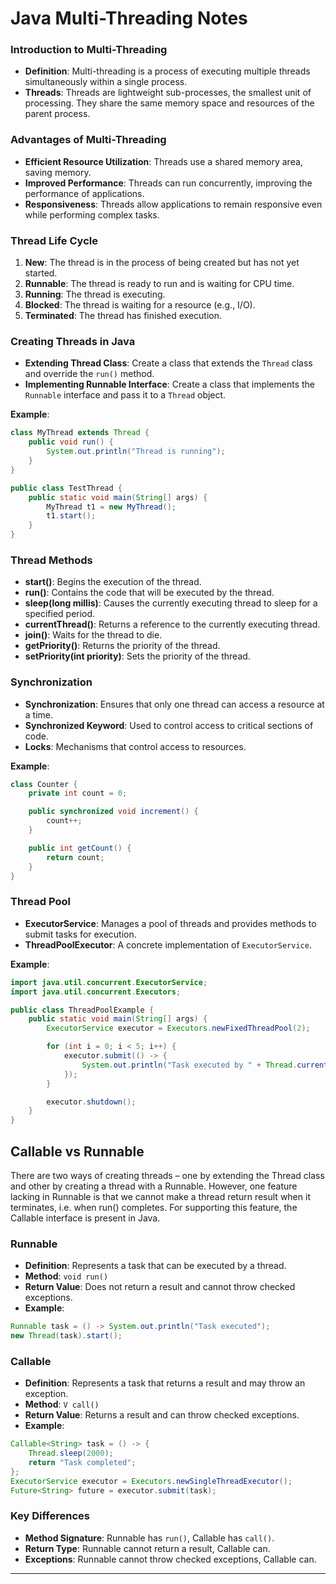 
# Java Multi-Threading Notes

### Introduction to Multi-Threading
- **Definition**: Multi-threading is a process of executing multiple threads simultaneously within a single process.
- **Threads**: Threads are lightweight sub-processes, the smallest unit of processing. They share the same memory space and resources of the parent process.

### Advantages of Multi-Threading
- **Efficient Resource Utilization**: Threads use a shared memory area, saving memory.
- **Improved Performance**: Threads can run concurrently, improving the performance of applications.
- **Responsiveness**: Threads allow applications to remain responsive even while performing complex tasks.

### Thread Life Cycle
1. **New**: The thread is in the process of being created but has not yet started.
2. **Runnable**: The thread is ready to run and is waiting for CPU time.
3. **Running**: The thread is executing.
4. **Blocked**: The thread is waiting for a resource (e.g., I/O).
5. **Terminated**: The thread has finished execution.

### Creating Threads in Java
- **Extending Thread Class**: Create a class that extends the `Thread` class and override the `run()` method.
- **Implementing Runnable Interface**: Create a class that implements the `Runnable` interface and pass it to a `Thread` object.

**Example**:
```java
class MyThread extends Thread {
    public void run() {
        System.out.println("Thread is running");
    }
}

public class TestThread {
    public static void main(String[] args) {
        MyThread t1 = new MyThread();
        t1.start();
    }
}
```

### Thread Methods
- **start()**: Begins the execution of the thread.
- **run()**: Contains the code that will be executed by the thread.
- **sleep(long millis)**: Causes the currently executing thread to sleep for a specified period.
- **currentThread()**: Returns a reference to the currently executing thread.
- **join()**: Waits for the thread to die.
- **getPriority()**: Returns the priority of the thread.
- **setPriority(int priority)**: Sets the priority of the thread.

### Synchronization
- **Synchronization**: Ensures that only one thread can access a resource at a time.
- **Synchronized Keyword**: Used to control access to critical sections of code.
- **Locks**: Mechanisms that control access to resources.

**Example**:
```java
class Counter {
    private int count = 0;

    public synchronized void increment() {
        count++;
    }

    public int getCount() {
        return count;
    }
}
```

### Thread Pool
- **ExecutorService**: Manages a pool of threads and provides methods to submit tasks for execution.
- **ThreadPoolExecutor**: A concrete implementation of `ExecutorService`.

**Example**:
```java
import java.util.concurrent.ExecutorService;
import java.util.concurrent.Executors;

public class ThreadPoolExample {
    public static void main(String[] args) {
        ExecutorService executor = Executors.newFixedThreadPool(2);

        for (int i = 0; i < 5; i++) {
            executor.submit(() -> {
                System.out.println("Task executed by " + Thread.currentThread().getName());
            });
        }

        executor.shutdown();
    }
}

```
## Callable vs Runnable

There are two ways of creating threads – one by extending the Thread class and other by creating a thread with a Runnable. However, one feature lacking in  Runnable is that we cannot make a thread return result when it terminates, i.e. when run() completes. For supporting this feature, the Callable interface is present in Java.

### Runnable
- **Definition**: Represents a task that can be executed by a thread.
- **Method**: `void run()`
- **Return Value**: Does not return a result and cannot throw checked exceptions.
- **Example**:
```java
Runnable task = () -> System.out.println("Task executed");
new Thread(task).start();
```

### Callable
- **Definition**: Represents a task that returns a result and may throw an exception.
- **Method**: `V call()`
- **Return Value**: Returns a result and can throw checked exceptions.
- **Example**:
```java
Callable<String> task = () -> {
    Thread.sleep(2000);
    return "Task completed";
};
ExecutorService executor = Executors.newSingleThreadExecutor();
Future<String> future = executor.submit(task);
```

### Key Differences
- **Method Signature**: Runnable has `run()`, Callable has `call()`.
- **Return Type**: Runnable cannot return a result, Callable can.
- **Exceptions**: Runnable cannot throw checked exceptions, Callable can.

---